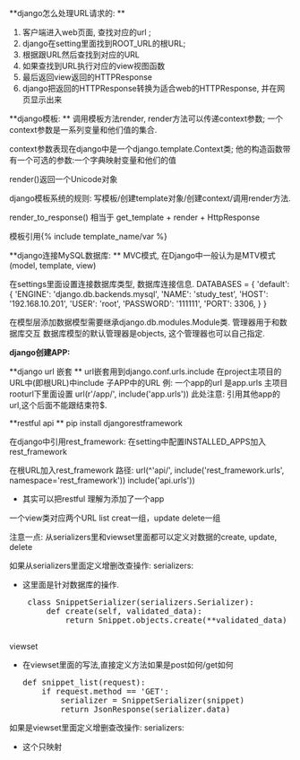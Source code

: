 **django怎么处理URL请求的:
**
1. 客户端进入web页面, 查找对应的url ;
2. django在setting里面找到ROOT\_URL的根URL;
3. 根据跟URL然后查找到对应的URL
4. 如果查找到URL执行对应的view视图函数
5. 最后返回view返回的HTTPResponse
6. django把返回的HTTPResponse转换为适合web的HTTPResponse, 并在网页显示出来

**django模板:
**
调用模板方法render, render方法可以传递context参数;  一个context参数是一系列变量和他们值的集合.

context参数表现在django中是一个django.template.Context类; 他的构造函数带有一个可选的参数:一个字典映射变量和他们的值

render\(\)返回一个Unicode对象

django模板系统的规则: 写模板/创建template对象/创建context/调用render方法.

render\_to\_response\(\) 相当于 get\_template + render + HttpResponse

模板引用{% include  template\_name/var %}


**django连接MySQL数据库:
**
MVC模式, 在Django中一般认为是MTV模式(model, template, view)

在settings里面设置连接数据库类型, 数据库连接信息.
DATABASES = {
    'default': {
        'ENGINE': 'django.db.backends.mysql',
        'NAME': 'study_test',
        'HOST': '192.168.10.201',
        'USER': 'root',
        'PASSWORD': '111111',
        'PORT': 3306,
    }
}

在模型层添加数据模型需要继承django.db.modules.Module类.
管理器用于和数据库交互
数据库模型的默认管理器是objects, 这个管理器也可以自己指定.



**django创建APP:**





**django url 嵌套
**
url嵌套用到django.conf.urls.include
在project主项目的URL中(即根URL)中include 子APP中的URL
例: 一个app的url 是app.urls
主项目rooturl下里面设置
url(r'/app/', include('app.urls')) 此处注意: 引用其他app的url,这个后面不能跟结束符$. 




**restful api 
**
pip install djangorestframework

在django中引用rest_framework:
在setting中配置INSTALLED_APPS加入 rest_framework

在根URL加入rest_framework 路径:
url(^'api/', include('rest_framework.urls', namespace='rest_framework'))
 include('api.urls'))
* 其实可以把restful 理解为添加了一个app 


一个view类对应两个URL
list creat一组，update delete一组


注意一点: 从serializers里和viewset里面都可以定义对数据的create, update, delete

如果从serializers里面定义增删改查操作:
serializers: 
 - 这里面是针对数据库的操作.
     <pre>
    class SnippetSerializer(serializers.Serializer):                
        def create(self, validated_data):
            return Snippet.objects.create(**validated_data)
    </pre>

viewset 
 - 在viewset里面的写法,直接定义方法如果是post如何/get如何
   <pre>
   def snippet_list(request):
       if request.method == 'GET':
           serializer = SnippetSerializer(snippet)
           return JsonResponse(serializer.data)</pre>
     

如果是viewset里面定义增删查改操作:
serializers:
 - 这个只映射







